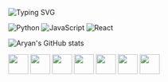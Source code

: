 ![Typing SVG](https://readme-typing-svg.herokuapp.com?font=Fira+Code&size=22&duration=4000&pause=500&color=00FF00&center=true&vCenter=true&width=500&lines=Hello+World;I'm+Aryan;Welcome+to+my+profile)


![Python](https://img.shields.io/badge/-Python-333?style=flat-square&logo=python)
![JavaScript](https://img.shields.io/badge/-JavaScript-F7DF1E?style=flat-square&logo=javascript)
![React](https://img.shields.io/badge/-React-61DAFB?style=flat-square&logo=react)

![Aryan's GitHub stats](https://github-readme-stats.vercel.app/api?username=aryantrynacode&show_icons=true&theme=radical)


<img src="https://cdn.jsdelivr.net/gh/devicons/devicon@latest/icons/mysql/mysql-original.svg" width="40" />          
<img src="https://cdn.jsdelivr.net/gh/devicons/devicon/icons/python/python-original.svg" width="40"/>          
<img src="https://cdn.jsdelivr.net/gh/devicons/devicon@latest/icons/c/c-original.svg" width="40"/>
<img src="https://cdn.jsdelivr.net/gh/devicons/devicon@latest/icons/cplusplus/cplusplus-original.svg" width="40"/>
<img src="https://cdn.jsdelivr.net/gh/devicons/devicon@latest/icons/java/java-original.svg" width="40" />
<img src="https://cdn.jsdelivr.net/gh/devicons/devicon@latest/icons/scikitlearn/scikitlearn-original.svg" width="40"/>
            <img src="https://cdn.jsdelivr.net/gh/devicons/devicon@latest/icons/tensorflow/tensorflow-line.svg" width="40"/>
          
          
           
                    
            
          
